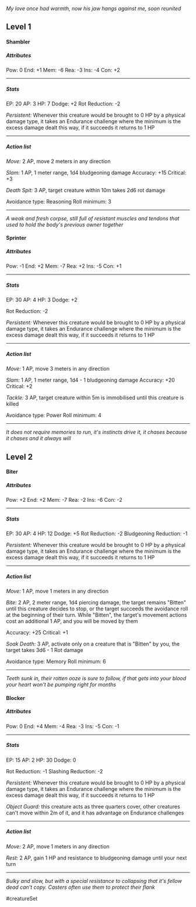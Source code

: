 *My love once had warmth, now his jaw hangs against me, soon reunited*

## Level 1
#### Shambler

##### Attributes

Pow: 0
End: +1
Mem: -6
Rea: -3
Ins: -4
Con: +2

---
##### Stats

EP: 20
AP: 3
HP: 7
Dodge: +2
Rot Reduction: -2

*Persistent:* Whenever this creature would be brought to 0 HP by a physical damage type, it takes an Endurance challenge where the minimum is the excess damage dealt this way, if it succeeds it returns to 1 HP

---
##### Action list

*Move:* 2 AP, move 2 meters in any direction

*Slam:* 1 AP, 1 meter range, 1d4 bludgeoning damage
Accuracy: +15
Critical: +3

*Death Spit:* 3 AP, target creature within 10m takes 2d6 rot damage

Avoidance type: Reasoning
Roll minimum: 3

---
*A weak and fresh corpse, still full of resistant muscles and tendons that used to hold the body's previous owner together*

#### Sprinter

##### Attributes

Pow: -1
End: +2
Mem: -7
Rea: +2
Ins: -5
Con: +1

---
##### Stats

EP: 30
AP: 4
HP: 3
Dodge: +2

Rot Reduction: -2

*Persistent:* Whenever this creature would be brought to 0 HP by a physical damage type, it takes an Endurance challenge where the minimum is the excess damage dealt this way, if it succeeds it returns to 1 HP

---
##### Action list

*Move:* 1 AP, move 3 meters in any direction

*Slam:* 1 AP, 1 meter range, 1d4 - 1 bludgeoning damage
Accuracy: +20
Critical: +2

*Tackle:* 3 AP, target creature within 5m is immobilised until this creature is killed

Avoidance type: Power
Roll minimum: 4

---
*It does not require memories to run, it's instincts drive it, it chases because it chases and it always will*

## Level 2
#### Biter

##### Attributes

Pow: +2
End: +2
Mem: -7
Rea: -2
Ins: -6
Con: -2

---
##### Stats

EP: 30
AP: 4
HP: 12
Dodge: +5
Rot Reduction: -2
Bludgeoning Reduction: -1

*Persistent:* Whenever this creature would be brought to 0 HP by a physical damage type, it takes an Endurance challenge where the minimum is the excess damage dealt this way, if it succeeds it returns to 1 HP

---
##### Action list

*Move:* 1 AP, move 1 meters in any direction

*Bite:* 2 AP, 2 meter range, 1d4 piercing damage, the target remains "Bitten" until this creature decides to stop, or the target succeeds the avoidance roll at the beginning of their turn. While "Bitten", the target's movement actions cost an additional 1 AP, and you will be moved by them 

Accuracy: +25
Critical: +1

*Soak Death:* 3 AP, activate only on a creature that is "Bitten" by you, the target takes 3d6 - 1 Rot damage

Avoidance type: Memory
Roll minimum: 6

---
*Teeth sunk in, their rotten ooze is sure to follow, if that gets into your blood your heart won't be pumping right for months*

#### Blocker

##### Attributes

Pow: 0
End: +4
Mem: -4
Rea: -3
Ins: -5
Con: -1

---
##### Stats

EP: 15
AP: 2
HP: 30
Dodge: 0

Rot Reduction: -1
Slashing Reduction: -2

*Persistent:* Whenever this creature would be brought to 0 HP by a physical damage type, it takes an Endurance challenge where the minimum is the excess damage dealt this way, if it succeeds it returns to 1 HP

*Object Guard:* this creature acts as three quarters cover, other creatures can't move within 2m of it, and it has advantage on Endurance challenges

---
##### Action list

*Move:* 2 AP, move 1 meters in any direction

*Rest:* 2 AP, gain 1 HP and resistance to bludgeoning damage until your next turn

---
*Bulky and slow, but with a special resistance to collapsing that it's fellow dead can't copy. Casters often use them to protect their flank*


#creatureSet 